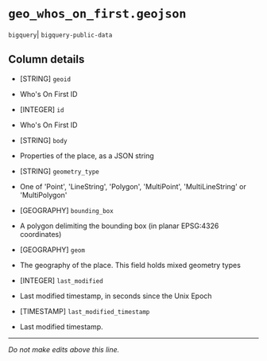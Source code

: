 # `geo_whos_on_first.geojson`
`bigquery`| `bigquery-public-data`

## Column details
* [STRING]    `geoid`
 - Who's On First ID
* [INTEGER]   `id`
 - Who's On First ID
* [STRING]    `body`
 - Properties of the place, as a JSON string
* [STRING]    `geometry_type`
 - One of 'Point', 'LineString', 'Polygon', 'MultiPoint', 'MultiLineString' or 'MultiPolygon'
* [GEOGRAPHY] `bounding_box`
 - A polygon delimiting the bounding box (in planar EPSG:4326 coordinates)
* [GEOGRAPHY] `geom`
 - The geography of the place. This field holds mixed geometry types
* [INTEGER]   `last_modified`
 - Last modified timestamp, in seconds since the Unix Epoch
* [TIMESTAMP] `last_modified_timestamp`
 - Last modified timestamp.

-------------------------------------------------------------------------------
*Do not make edits above this line.*
